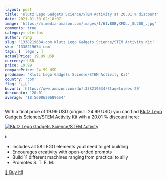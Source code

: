 ```yaml
---
layout: post
title: 'Klutz Lego Gadgets Science/STEM Activity at 20.01 % discount'
date: 2021-01-30 02:18:07
image: 'https://m.media-amazon.com/images/I/61vB0ByXFDL._SL200_.jpg'
comments: true
category: ofertas
author: ring
slug: '1338219634-com Klutz Lego Gadgets Science/STEM Activity Kit'
sku: '1338219634-com'
tags: [ 'lego', ]
actualPrice: 19.99 USD
currency: USD
price: 19.99
comparePrice: 24.99 USD
prodname: 'Klutz Lego Gadgets Science/STEM Activity Kit'
country: 'com'
flag: '🇺🇸'
buyurl: 'https://www.amazon.com/dp/1338219634/?tag=tolees-20'
descuento: '20.01'
average: '18.5608620689654'
---
```


With a final price of 19.99 USD (original: 24.99 USD) you can find [Klutz Lego Gadgets Science/STEM Activity Kit](https://www.amazon.com/dp/1338219634/?tag=tolees-20) with a  20.01 % discount here:

[![Klutz Lego Gadgets Science/STEM Activity](https://m.media-amazon.com/images/I/61vB0ByXFDL._SL200_.jpg)](https://www.amazon.com/dp/1338219634/?tag=tolees-20)

ℹ️:

- Includes all 58 LEGO elements youll need to get building
- Encourages creativity with open-ended prompts
- Build 11 different machines ranging from practical to silly
- Promotes S. T. E. M.

[🛒 Buy it!!](https://www.amazon.com/dp/1338219634/?tag=tolees-20)
